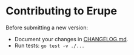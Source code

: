 # Contributing to Erupe

Before submitting a new version:

- Document your changes in [CHANGELOG.md](CHANGELOG.md).
- Run tests: `go test -v ./...`
